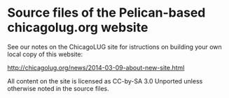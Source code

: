 Source files of the Pelican-based chicagolug.org website
========================================================

See our notes on the ChicagoLUG site for istructions on building your own local copy of this website:

  http://chicagolug.org/news/2014-03-09-about-new-site.html

All content on the site is licensed as CC-by-SA 3.0 Unported unless otherwise noted in the source files.
